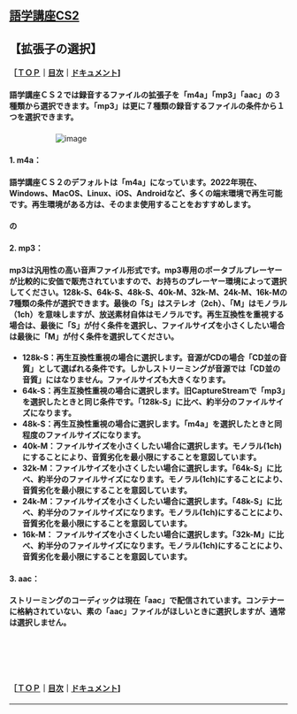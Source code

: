 ## [語学講座CS2](https://csreviser.github.io/CaptureStream2/)  
## 【拡張子の選択】 　　　   
#### ［[ＴＯＰ](./)**｜**[目次](./#目次)**｜**[ドキュメント](./#ドキュメント-1)]
#### 語学講座ＣＳ２では録音するファイルの拡張子を「m4a」「mp3」「aac」の３種類から選択できます。「mp3」は更に７種類の録音するファイルの条件から１つを選択できます。

　　　　　　![image](https://user-images.githubusercontent.com/46049273/206852345-3dd5b52d-e5de-4b52-b15c-8afa2f173fb0.png)

#### 1. m4a：
#### 語学講座ＣＳ２のデフォルトは「m4a」になっています。2022年現在、Windows、MacOS、Linux、iOS、Androidなど、多くの端末環境で再生可能です。再生環境がある方は、そのまま使用することをおすすめします。

####    の

#### 2. mp3：
#### mp3は汎用性の高い音声ファイル形式です。mp3専用のポータブルプレーヤーが比較的に安価で販売されていますので、お持ちのプレーヤー環境によって選択してください。128k-S、64k-S、48k-S、40k-M、32k-M、24k-M、16k-Mの7種類の条件が選択できます。最後の「S」はステレオ（2ch）、「M」はモノラル（1ch）を意味しますが、放送素材自体はモノラルです。再生互換性を重視する場合は、最後に「S」が付く条件を選択し、ファイルサイズを小さくしたい場合は最後に「M」が付く条件を選択してください。            
* **128k-S：再生互換性重視の場合に選択します。音源がCDの場合「CD並の音質」として選ばれる条件です。しかしストリーミングが音源では「CD並の音質」にはなりません。ファイルサイズも大きくなります。**          
* **64k-S：再生互換性重視の場合に選択します。旧CaptureStreamで「mp3」を選択したときと同じ条件です。「128k-S」に比べ、約半分のファイルサイズになります。**          
* **48k-S：再生互換性重視の場合に選択します。「m4a」を選択したときと同程度のファイルサイズになります。**          
* **40k-M：ファイルサイズを小さくしたい場合に選択します。モノラル(1ch)にすることにより、音質劣化を最小限にすることを意図しています。**          
* **32k-M：ファイルサイズを小さくしたい場合に選択します。「64k-S」に比べ、約半分のファイルサイズになります。モノラル(1ch)にすることにより、音質劣化を最小限にすることを意図しています。**          
* **24k-M：ファイルサイズを小さくしたい場合に選択します。「48k-S」に比べ、約半分のファイルサイズになります。モノラル(1ch)にすることにより、音質劣化を最小限にすることを意図しています。**          
* **16k-M：
    ファイルサイズを小さくしたい場合に選択します。「32k-M」に比べ、約半分のファイルサイズになります。モノラル(1ch)にすることにより、音質劣化を最小限にすることを意図しています。**
####           


#### 3. aac：
#### ストリーミングのコーディックは現在「aac」で配信されています。コンテナーに格納されていない、素の「aac」ファイルがほしいときに選択しますが、通常は選択しません。
#### 　　　　　　        
#### 　　　　　　        



#### ［[ＴＯＰ](./)**｜**[目次](./#目次)**｜**[ドキュメント](./#ドキュメント-1)]

*** 
 <link rel="shortcut icon" type="image/x-icon" href="https://avatars.githubusercontent.com/u/46049273?v=4">
 <meta name="twitter:image:src" content="https://avatars.githubusercontent.com/u/46049273?v=4">
